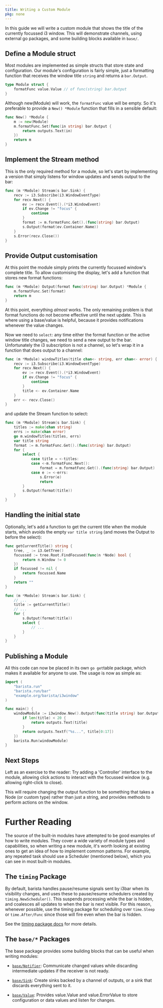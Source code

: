 ```yaml
---
title: Writing a Custom Module
pkg: none
---
```


In this guide we will write a custom module that shows the title of the currently focussed i3
window. This will demonstrate channels, using external go packages, and  some building blocks
available in `base/`.

## Define a Module struct

Most modules are implemented as simple structs that store state and configuration. Our module's
configuration is fairly simple, just a formatting function that receives the window title `string`
and returns a `bar.Output`.

```go
type Module struct {
	formatFunc value.Value // of func(string) bar.Output
}
```

Although new(Module) will work, the `formatFunc` value will be empty. So it's preferable to provide
a `New() *Module` function that fills in a sensible default:

```go
func New() *Module {
	m := new(Module)
	m.formatFunc.Set(func(in string) bar.Output {
		return outputs.Text(in)
	})
	return m
}
```

## Implement the Stream method

This is the only required method for a module, so let's start by implementing a version that simply
listens for window updates and sends output to the bar:

```go
func (m *Module) Stream(s bar.Sink) {
	recv := i3.Subscribe(i3.WindowEventType)
	for recv.Next() {
	    ev := recv.Event().(*i3.WindowEvent)
	    if ev.Change != "focus" {
	    	continue
	    }
	    format := m.formatFunc.Get().(func(string) bar.Output)
	    s.Output(format(ev.Container.Name))
	}
	s.Error(recv.Close())
}
```

## Provide Output customisation

At this point the module simply prints the currently focussed window's complete title. To allow
customising the display, let's add a function that stores new format functions:

```go
func (m *Module) Output(format func(string) bar.Output) *Module {
	m.formatFunc.Set(format)
	return m
}
```

At this point, everything *almost* works. The only remaining problem is that format functions do not
become effective until the next update. This is where using a base/value is helpful, because it
provides notifications whenever the value changes.

Now we need to `select`: any time either the format function or the active window title changes, we
need to send a new output to the bar. Unfortunately the i3 subscription is not a channel, so let's
wrap it in a function that does output to a channel:

```go
func (m *Module) windowTitles(title chan<- string, err chan<- error) {
	recv := i3.Subscribe(i3.WindowEventType)
	for recv.Next() {
	    ev := recv.Event().(*i3.WindowEvent)
	    if ev.Change != "focus" {
	    	continue
	    }
	    title <- ev.Container.Name
	}
	err <- recv.Close()
}
```

and update the Stream function to select:

```go
func (m *Module) Stream(s bar.Sink) {
	titles := make(chan string)
	errs := make(chan error)
	go m.windowTitles(titles, errs)
	var title string
	format := m.formatFunc.Get().(func(string) bar.Output)
	for {
		select {
			case title = <-titles:
			case <-m.formatFunc.Next():
				format = m.formatFunc.Get().(func(string) bar.Output)
			case e := <-errs:
				s.Error(e)
				return
		}
		s.Output(format(title))
	}
}
```

## Handling the initial state

Optionally, let's add a function to get the current title when the module starts, which avoids the
empty `var title string` (and moves the Output to before the select):

```go
func getCurrentTitle() string {
	tree, _ := i3.GetTree()
	focussed := tree.Root.FindFocused(func(n *Node) bool {
		return n.Window != 0
	})
	if focussed != nil {
		return focussed.Name
	}
	return ""
}

func (m *Module) Stream(s bar.Sink) {
	// ...
	title := getCurrentTitle()
	// ...
	for {
		s.Output(format(title))
		select {
			// ...
		}
	}
}
```

## Publishing a Module

All this code can now be placed in its own `go get`table package, which makes it available for
anyone to use. The usage is now as simple as:

```go
import (
	"barista.run"
	"barista.run/bar"
	"example.org/barista/i3window"
)

func main() {
	windowModule := i3window.New().Output(func(title string) bar.Output {
		if len(title) < 20 {
			return outputs.Text(title)
		}
		return outputs.Textf("%s...", title[0:17])
	})
	barista.Run(windowModule)
}
```

## Next Steps

Left as an exercise to the reader: Try adding a 'Controller' interface to the module, allowing click
actions to interact with the focussed window (e.g. allowing right-click to close).

This will require changing the output function to be something that takes a Node (or custom type)
rather than just a string, and provides methods to perform actions on the window.

# Further Reading

The source of the built-in modules have attempted to be good examples of how to write modules. They
cover a wide variety of module types and capabilities, so when writing a new module, it's worth
looking at existing ones to get an idea of how to implement common patterns. For example, any
repeated task should use a Scheduler (mentioned below), which you can see in most built-in modules.

## The `timing` Package

By default, barista handles pause/resume signals sent by i3bar when its visibility changes, and uses
these to pause/resume schedulers created by `timing.NewScheduler()`. This suspends processing while
the bar is hidden, and coalesces all updates to when the bar is next visible. For this reason,
whenever possible, use the timing package for scheduling over `time.Sleep` or `time.After/Func`
since those will fire even when the bar is hidden.

See the [timing package docs](/timing) for more details.

## The `base/*` Packages

The base package provides some building blocks that can be useful when writing modules:

- [`base/Notifier`](/base/notifier): Communicate changed values while discarding intermediate
  updates if the receiver is not ready.

- [`base/Sink`](/base/sink): Create sinks backed by a channel of outputs, or a sink that discards
  everything sent to it.

- [`base/Value`](/base/value): Provides value.Value and value.ErrorValue to store configuration
  or data values and listen for changes.

